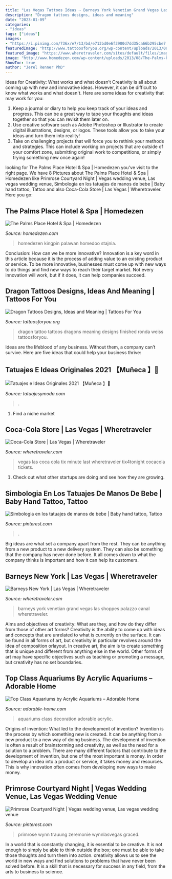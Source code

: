 ```yaml
---
title: "Las Vegas Tattoos Ideas ~ Barneys York Venetian Grand Vegas Las Shoppes Palazzo Canal Wheretraveler"
description: "Dragon tattoos designs, ideas and meaning"
date: "2023-01-09"
categories:
- "ideas"
tags: ["ideas"]
images:
- "https://i.pinimg.com/736x/e7/13/bd/e713bd0e6f3900d7dd35ca66b295cbe7.jpg"
featuredImage: "http://www.tattoosforyou.org/wp-content/uploads/2013/09/Tattoos-of-Dragons-768x1024.jpg"
featured_image: "https://www.wheretraveler.com/sites/default/files/images/cocacola.jpg"
image: "http://www.homedezen.com/wp-content/uploads/2013/08/The-Palms-Place-Hotel-Spa-24.jpg"
ShowToc: true
author: "Jerel Renner PhD"
---
```



Ideas for Creativity: What works and what doesn’t
Creativity is all about coming up with new and innovative ideas. However, it can be difficult to know what works and what doesn't. Here are some ideas for creativity that may work for you: 
1. Keep a journal or diary to help you keep track of your ideas and progress. This can be a great way to tape your thoughts and ideas together so that you can revisit them later on. 
2. Use creative software such as Adobe Photoshop or Illustrator to create digital illustrations, designs, or logos. These tools allow you to take your ideas and turn them into reality! 
3. Take on challenging projects that will force you to rethink your methods and strategies. This can include working on projects that are outside of your comfort zone, submitting original work to competitions, or simply trying something new once again! 

	

		
looking for The Palms Place Hotel &amp; Spa | Homedezen you've visit to the right page. We have 8 Pictures about The Palms Place Hotel &amp; Spa | Homedezen like Primrose Courtyard Night | Vegas wedding venue, Las vegas wedding venue, Simbologia en los tatuajes de manos de bebe | Baby hand tattoo, Tattoo and also Coca-Cola Store | Las Vegas | Wheretraveler. Here you go:
		
    
## The Palms Place Hotel &amp; Spa | Homedezen

<img loading=lazy src="http://www.homedezen.com/wp-content/uploads/2013/08/The-Palms-Place-Hotel-Spa-24.jpg" onerror="this.onerror=null;this.src='https://tse4.mm.bing.net/th?id=OIP.Ag6yoIq4u5WtUN-8cS_x2AHaGC&amp;pid=15.1';" alt="The Palms Place Hotel &amp; Spa | Homedezen">

_Source: homedezen.com_

>homedezen kingpin palawan homedoo stajnia. 

	

Conclusion: How can we be more innovative?
Innovation is a key word in this article because it is the process of adding value to an existing product or service. To be more innovative, businesses must come up with new ways to do things and find new ways to reach their target market. Not every innovation will work, but if it does, it can help companies succeed.

    
## Dragon Tattoos Designs, Ideas And Meaning | Tattoos For You

<img loading=lazy src="http://www.tattoosforyou.org/wp-content/uploads/2013/09/Tattoos-of-Dragons-768x1024.jpg" onerror="this.onerror=null;this.src='https://tse3.mm.bing.net/th?id=OIP.q4kgPFecNDJ3zL9K9V9_nAHaJ4&amp;pid=15.1';" alt="Dragon Tattoos Designs, Ideas and Meaning | Tattoos For You">

_Source: tattoosforyou.org_

>dragon tattoo tattoos dragons meaning designs finished ronda weiss tattoosforyou. 

	

Ideas are the lifeblood of any business. Without them, a company can’t survive. Here are five ideas that could help your business thrive:

    
## Tatuajes E Ideas Originales 2021 【Muñeca 】🥇

<img loading=lazy src="https://tatuajesymoda.com/wp-content/uploads/Collage-Tatuaje-Muneca-Mujer.jpg" onerror="this.onerror=null;this.src='https://tse4.mm.bing.net/th?id=OIP.GjnV8OheOltnXc6VlmzzxAHaDt&amp;pid=15.1';" alt="Tatuajes e Ideas Originales 2021 【Muñeca 】🥇">

_Source: tatuajesymoda.com_

>. 

	

1. Find a niche market 

    
## Coca-Cola Store | Las Vegas | Wheretraveler

<img loading=lazy src="https://www.wheretraveler.com/sites/default/files/images/cocacola.jpg" onerror="this.onerror=null;this.src='https://tse2.mm.bing.net/th?id=OIP.Qa3m5Toc1iOYAJ18XW1wtAHaLK&amp;pid=15.1';" alt="Coca-Cola Store | Las Vegas | Wheretraveler">

_Source: wheretraveler.com_

>vegas las coca cola tix minute last wheretraveler tix4tonight cocacola tickets. 

	

1. Check out what other startups are doing and see how they are growing.

    
## Simbologia En Los Tatuajes De Manos De Bebe | Baby Hand Tattoo, Tattoo

<img loading=lazy src="https://i.pinimg.com/736x/e7/13/bd/e713bd0e6f3900d7dd35ca66b295cbe7.jpg" onerror="this.onerror=null;this.src='https://tse3.mm.bing.net/th?id=OIP.g1ZzYOOYgC6uSeg-1vUk7gAAAA&amp;pid=15.1';" alt="Simbologia en los tatuajes de manos de bebe | Baby hand tattoo, Tattoo">

_Source: pinterest.com_

>. 

	

Big ideas are what set a company apart from the rest. They can be anything from a new product to a new delivery system. They can also be something that the company has never done before. It all comes down to what the company thinks is important and how it can help its customers.

    
## Barneys New York | Las Vegas | Wheretraveler

<img loading=lazy src="https://www.wheretraveler.com/sites/default/files/images/Barneys.jpg" onerror="this.onerror=null;this.src='https://tse3.mm.bing.net/th?id=OIP.2PV8Krqxk21vRyPrp9JJTQHaEU&amp;pid=15.1';" alt="Barneys New York | Las Vegas | Wheretraveler">

_Source: wheretraveler.com_

>barneys york venetian grand vegas las shoppes palazzo canal wheretraveler. 

	

Aims and objectives of creativity: What are they, and how do they differ from those of other art forms?
Creativity is the ability to come up with ideas and concepts that are unrelated to what is currently on the surface. It can be found in all forms of art, but creativity in particular revolves around the idea of composition orlayout. In creative art, the aim is to create something that is unique and different from anything else in the world. Other forms of art may have specific objectives such as teaching or promoting a message, but creativity has no set boundaries.

    
## Top Class Aquariums By Acrylic Aquariums – Adorable Home

<img loading=lazy src="https://adorable-home.com/wp-content/gallery/top-class-aquariums/top-class-aquariums-10.jpg" onerror="this.onerror=null;this.src='https://tse4.mm.bing.net/th?id=OIP.GIiE1k2npzyrk6lYqrRS-gHaJ3&amp;pid=15.1';" alt="Top Class Aquariums by Acrylic Aquariums – Adorable Home">

_Source: adorable-home.com_

>aquariums class decoration adorable acrylic. 

	

Origins of invention: What led to the development of invention?
Invention is the process by which something new is created. It can be anything from a new product to a new way of doing business. The development of invention is often a result of brainstorming and creativity, as well as the need for a solution to a problem. There are many different factors that contribute to the development of invention, but one of the most important is money. In order to develop an idea into a product or service, it takes money and resources. This is why innovation often comes from developing new ways to make money.

    
## Primrose Courtyard Night | Vegas Wedding Venue, Las Vegas Wedding Venue

<img loading=lazy src="https://i.pinimg.com/736x/74/72/98/74729870db7edc9a788c8639cdba6d1f.jpg" onerror="this.onerror=null;this.src='https://tse1.mm.bing.net/th?id=OIP.NoPBin0idZkxbqEmhuyLLAHaLH&amp;pid=15.1';" alt="Primrose Courtyard Night | Vegas wedding venue, Las vegas wedding venue">

_Source: pinterest.com_

>primrose wynn trauung zeremonie wynnlasvegas graced. 

	

In a world that is constantly changing, it is essential to be creative. It is not enough to simply be able to think outside the box; one must be able to take those thoughts and turn them into action. creativity allows us to see the world in new ways and find solutions to problems that have never been solved before. It is a skill that is necessary for success in any field, from the arts to business to science.

